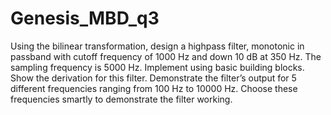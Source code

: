 # Genesis_MBD_q3
 Using the bilinear transformation, design a highpass filter,
monotonic in passband with cutoff frequency of 1000 Hz and down 10 dB at 350 Hz.
The sampling frequency is 5000 Hz. Implement using basic building blocks. Show the
derivation for this filter. Demonstrate the filter’s output for 5 different frequencies
ranging from 100 Hz to 10000 Hz. Choose these frequencies smartly to demonstrate
the filter working. 
